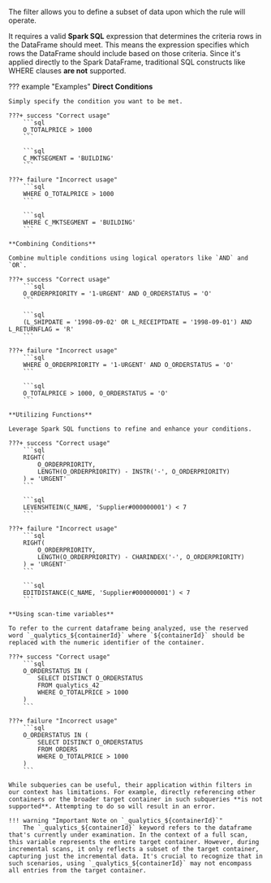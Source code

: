 The filter allows you to define a subset of data upon which the rule will operate.

It requires a valid **Spark SQL** expression that determines the criteria rows in the DataFrame should meet. This means the expression specifies which rows the DataFrame should include based on those criteria. Since it's applied directly to the Spark DataFrame, traditional SQL constructs like WHERE clauses **are not** supported.

??? example "Examples"
    **Direct Conditions**

    Simply specify the condition you want to be met.

    ???+ success "Correct usage"
        ```sql
        O_TOTALPRICE > 1000
        ```

        ```sql
        C_MKTSEGMENT = 'BUILDING'
        ```

    ???+ failure "Incorrect usage"
        ```sql
        WHERE O_TOTALPRICE > 1000
        ```

        ```sql
        WHERE C_MKTSEGMENT = 'BUILDING'
        ```

    **Combining Conditions**

    Combine multiple conditions using logical operators like `AND` and `OR`.

    ???+ success "Correct usage"
        ```sql
        O_ORDERPRIORITY = '1-URGENT' AND O_ORDERSTATUS = 'O'
        ```

        ```sql
        (L_SHIPDATE = '1998-09-02' OR L_RECEIPTDATE = '1998-09-01') AND L_RETURNFLAG = 'R'
        ```

    ???+ failure "Incorrect usage"
        ```sql
        WHERE O_ORDERPRIORITY = '1-URGENT' AND O_ORDERSTATUS = 'O'
        ```

        ```sql
        O_TOTALPRICE > 1000, O_ORDERSTATUS = 'O'
        ```

    **Utilizing Functions**

    Leverage Spark SQL functions to refine and enhance your conditions.

    ???+ success "Correct usage"
        ```sql
        RIGHT(
            O_ORDERPRIORITY,
            LENGTH(O_ORDERPRIORITY) - INSTR('-', O_ORDERPRIORITY)
        ) = 'URGENT'
        ```

        ```sql
        LEVENSHTEIN(C_NAME, 'Supplier#000000001') < 7
        ```

    ???+ failure "Incorrect usage"
        ```sql
        RIGHT(
            O_ORDERPRIORITY,
            LENGTH(O_ORDERPRIORITY) - CHARINDEX('-', O_ORDERPRIORITY)
        ) = 'URGENT'
        ```

        ```sql
        EDITDISTANCE(C_NAME, 'Supplier#000000001') < 7
        ```

    **Using scan-time variables**

    To refer to the current dataframe being analyzed, use the reserved word `_qualytics_${containerId}` where `${containerId}` should be replaced with the numeric identifier of the container.

    ???+ success "Correct usage"
        ```sql
        O_ORDERSTATUS IN (
            SELECT DISTINCT O_ORDERSTATUS
            FROM qualytics_42
            WHERE O_TOTALPRICE > 1000
        )
        ```

    ???+ failure "Incorrect usage"
        ```sql
        O_ORDERSTATUS IN (
            SELECT DISTINCT O_ORDERSTATUS
            FROM ORDERS
            WHERE O_TOTALPRICE > 1000
        )
        ```
    
    While subqueries can be useful, their application within filters in our context has limitations. For example, directly referencing other containers or the broader target container in such subqueries **is not supported**. Attempting to do so will result in an error.

    !!! warning "Important Note on `_qualytics_${containerId}`"
        The `_qualytics_${containerId}` keyword refers to the dataframe that's currently under examination. In the context of a full scan, this variable represents the entire target container. However, during incremental scans, it only reflects a subset of the target container, capturing just the incremental data. It's crucial to recognize that in such scenarios, using `_qualytics_${containerId}` may not encompass all entries from the target container.
